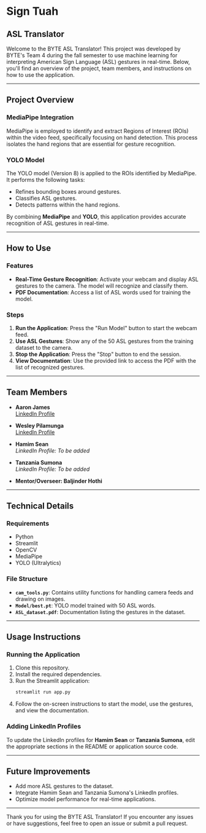 # Sign Tuah
## ASL Translator


Welcome to the BYTE ASL Translator! This project was developed by BYTE's Team 4 during the fall semester to use machine learning for interpreting American Sign Language (ASL) gestures in real-time. Below, you'll find an overview of the project, team members, and instructions on how to use the application.

---

## **Project Overview**

### **MediaPipe Integration**
MediaPipe is employed to identify and extract Regions of Interest (ROIs) within the video feed, specifically focusing on hand detection. This process isolates the hand regions that are essential for gesture recognition.

### **YOLO Model**
The YOLO model (Version 8) is applied to the ROIs identified by MediaPipe. It performs the following tasks:
- Refines bounding boxes around gestures.
- Classifies ASL gestures.
- Detects patterns within the hand regions.

By combining **MediaPipe** and **YOLO**, this application provides accurate recognition of ASL gestures in real-time.

---

## **How to Use**

### **Features**
- **Real-Time Gesture Recognition**: Activate your webcam and display ASL gestures to the camera. The model will recognize and classify them.
- **PDF Documentation**: Access a list of ASL words used for training the model.

### **Steps**
1. **Run the Application**: Press the "Run Model" button to start the webcam feed.
2. **Use ASL Gestures**: Show any of the 50 ASL gestures from the training dataset to the camera.
3. **Stop the Application**: Press the "Stop" button to end the session.
4. **View Documentation**: Use the provided link to access the PDF with the list of recognized gestures.

---

## **Team Members**
- **Aaron James**  
  [LinkedIn Profile](https://www.linkedin.com/in/jamesa329/?utm_source=share&utm_campaign=share_via&utm_content=profile&utm_medium=android_app)

- **Wesley Pilamunga**  
  [LinkedIn Profile](https://www.linkedin.com/in/wesley-pilamunga-911785295/?utm_source=share&utm_campaign=share_via&utm_content=profile&utm_medium=ios_app)

- **Hamim Sean**  
  *LinkedIn Profile: To be added*

- **Tanzania Sumona**  
  *LinkedIn Profile: To be added*

- **Mentor/Overseer: Baljinder Hothi**

---

## **Technical Details**

### **Requirements**
- Python
- Streamlit
- OpenCV
- MediaPipe
- YOLO (Ultralytics)

### **File Structure**
- **`cam_tools.py`**: Contains utility functions for handling camera feeds and drawing on images.
- **`Model/best.pt`**: YOLO model trained with 50 ASL words.
- **`ASL_dataset.pdf`**: Documentation listing the gestures in the dataset.

---

## **Usage Instructions**
### Running the Application
1. Clone this repository.
2. Install the required dependencies.
3. Run the Streamlit application:
   ```bash
   streamlit run app.py
   ```
4. Follow the on-screen instructions to start the model, use the gestures, and view the documentation.

### Adding LinkedIn Profiles
To update the LinkedIn profiles for **Hamim Sean** or **Tanzania Sumona**, edit the appropriate sections in the README or application source code.

---

## **Future Improvements**
- Add more ASL gestures to the dataset.
- Integrate Hamim Sean and Tanzania Sumona's LinkedIn profiles.
- Optimize model performance for real-time applications.

---

Thank you for using the BYTE ASL Translator! If you encounter any issues or have suggestions, feel free to open an issue or submit a pull request.
